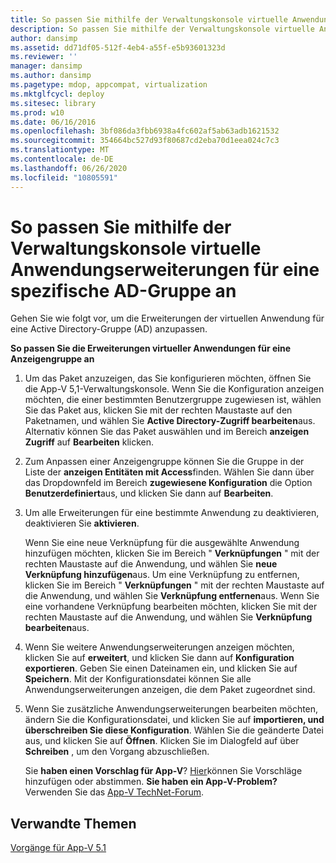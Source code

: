 ```yaml
---
title: So passen Sie mithilfe der Verwaltungskonsole virtuelle Anwendungserweiterungen für eine spezifische AD-Gruppe an
description: So passen Sie mithilfe der Verwaltungskonsole virtuelle Anwendungserweiterungen für eine spezifische AD-Gruppe an
author: dansimp
ms.assetid: dd71df05-512f-4eb4-a55f-e5b93601323d
ms.reviewer: ''
manager: dansimp
ms.author: dansimp
ms.pagetype: mdop, appcompat, virtualization
ms.mktglfcycl: deploy
ms.sitesec: library
ms.prod: w10
ms.date: 06/16/2016
ms.openlocfilehash: 3bf086da3fbb6938a4fc602af5ab63adb1621532
ms.sourcegitcommit: 354664bc527d93f80687cd2eba70d1eea024c7c3
ms.translationtype: MT
ms.contentlocale: de-DE
ms.lasthandoff: 06/26/2020
ms.locfileid: "10805591"
---
```

# So passen Sie mithilfe der Verwaltungskonsole virtuelle Anwendungserweiterungen für eine spezifische AD-Gruppe an


Gehen Sie wie folgt vor, um die Erweiterungen der virtuellen Anwendung für eine Active Directory-Gruppe (AD) anzupassen.

**So passen Sie die Erweiterungen virtueller Anwendungen für eine Anzeigengruppe an**

1.  Um das Paket anzuzeigen, das Sie konfigurieren möchten, öffnen Sie die App-V 5,1-Verwaltungskonsole. Wenn Sie die Konfiguration anzeigen möchten, die einer bestimmten Benutzergruppe zugewiesen ist, wählen Sie das Paket aus, klicken Sie mit der rechten Maustaste auf den Paketnamen, und wählen Sie **Active Directory-Zugriff bearbeiten**aus. Alternativ können Sie das Paket auswählen und im Bereich **anzeigen Zugriff** auf **Bearbeiten** klicken.

2.  Zum Anpassen einer Anzeigengruppe können Sie die Gruppe in der Liste der **anzeigen Entitäten mit Access**finden. Wählen Sie dann über das Dropdownfeld im Bereich **zugewiesene Konfiguration** die Option **Benutzerdefiniert**aus, und klicken Sie dann auf **Bearbeiten**.

3.  Um alle Erweiterungen für eine bestimmte Anwendung zu deaktivieren, deaktivieren Sie **aktivieren**.

    Wenn Sie eine neue Verknüpfung für die ausgewählte Anwendung hinzufügen möchten, klicken Sie im Bereich " **Verknüpfungen** " mit der rechten Maustaste auf die Anwendung, und wählen Sie **neue Verknüpfung hinzufügen**aus. Um eine Verknüpfung zu entfernen, klicken Sie im Bereich " **Verknüpfungen** " mit der rechten Maustaste auf die Anwendung, und wählen Sie **Verknüpfung entfernen**aus. Wenn Sie eine vorhandene Verknüpfung bearbeiten möchten, klicken Sie mit der rechten Maustaste auf die Anwendung, und wählen Sie **Verknüpfung bearbeiten**aus.

4.  Wenn Sie weitere Anwendungserweiterungen anzeigen möchten, klicken Sie auf **erweitert**, und klicken Sie dann auf **Konfiguration exportieren**. Geben Sie einen Dateinamen ein, und klicken Sie auf **Speichern**. Mit der Konfigurationsdatei können Sie alle Anwendungserweiterungen anzeigen, die dem Paket zugeordnet sind.

5.  Wenn Sie zusätzliche Anwendungserweiterungen bearbeiten möchten, ändern Sie die Konfigurationsdatei, und klicken Sie auf **importieren, und überschreiben Sie diese Konfiguration**. Wählen Sie die geänderte Datei aus, und klicken Sie auf **Öffnen**. Klicken Sie im Dialogfeld auf über **Schreiben** , um den Vorgang abzuschließen.

    Sie **haben einen Vorschlag für App-V**? [Hier](http://appv.uservoice.com/forums/280448-microsoft-application-virtualization)können Sie Vorschläge hinzufügen oder abstimmen. **Sie haben ein App-V-Problem?** Verwenden Sie das [App-V TechNet-Forum](https://social.technet.microsoft.com/Forums/home?forum=mdopappv).

## Verwandte Themen


[Vorgänge für App-V 5.1](operations-for-app-v-51.md)

 

 





